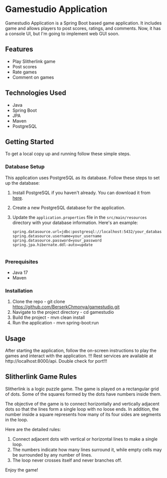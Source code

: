 # Gamestudio Application

Gamestudio Application is a Spring Boot based game application. It includes game and allows players to post scores, ratings, and comments. Now, it has a console UI, but I'm going to implement web GUI soon.

## Features

- Play Slitherlink game
- Post scores
- Rate games
- Comment on games

## Technologies Used

- Java
- Spring Boot
- JPA
- Maven
- PostgreSQL


## Getting Started

To get a local copy up and running follow these simple steps.


### Database Setup

This application uses PostgreSQL as its database. Follow these steps to set up the database:

1. Install PostgreSQL if you haven't already. You can download it from [here](https://www.postgresql.org/download/).

2. Create a new PostgreSQL database for the application.

3. Update the `application.properties` file in the `src/main/resources` directory with your database information. Here's an example:

   ```properties
   spring.datasource.url=jdbc:postgresql://localhost:5432/your_database_name
   spring.datasource.username=your_username
   spring.datasource.password=your_password
   spring.jpa.hibernate.ddl-auto=update
   

### Prerequisites

- Java 17
- Maven

### Installation

1. Clone the repo - git clone https://github.com/BerserkChmonya/gamestudio.git
2. Navigate to the project directory - cd gamestudio
3. Build the project - mvn clean install
4. Run the application - mvn spring-boot:run


## Usage

After starting the application, follow the on-screen instructions to play the games and interact with the application.
!!! Rest services are available at http://localhost:8000/api. Double check for port!!!


## Slitherlink Game Rules

Slitherlink is a logic puzzle game. The game is played on a rectangular grid of dots. Some of the squares formed by the dots have numbers inside them.

The objective of the game is to connect horizontally and vertically adjacent dots so that the lines form a single loop with no loose ends. In addition, the number inside a square represents how many of its four sides are segments in the loop.

Here are the detailed rules:

1. Connect adjacent dots with vertical or horizontal lines to make a single loop.
2. The numbers indicate how many lines surround it, while empty cells may be surrounded by any number of lines.
3. The loop never crosses itself and never branches off.

Enjoy the game!